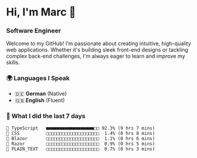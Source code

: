 # Hi, I'm Marc 👋 
### Software Engineer

Welcome to my GitHub! I'm passionate about creating intuitive, high-quality web applications. Whether it's building sleek front-end designs or tackling complex back-end challenges, I'm always eager to learn and improve my skills.  

### 🌍 Languages I Speak  
- 🇩🇪 **German** (Native)  
- 🇬🇧 **English** (Fluent)

### 🤯 What I did the last 7 days

```
🔷 TypeScript   ■■■■■■■■■■■■■■■■■■□□ 92.3% (9 hrs 7 mins)
🎨 CSS          □□□□□□□□□□□□□□□□□□□□  1.4% (0 hrs 8 mins)
📄 Blazor       □□□□□□□□□□□□□□□□□□□□  1.1% (0 hrs 6 mins)
📄 Razor        □□□□□□□□□□□□□□□□□□□□  0.9% (0 hrs 5 mins)
📄 PLAIN_TEXT   □□□□□□□□□□□□□□□□□□□□  0.7% (0 hrs 3 mins)
```